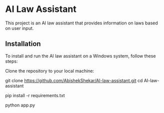 # AI Law Assistant

This project is an AI law assistant that provides information on laws based on user input.

## Installation

To install and run the AI law assistant on a Windows system, follow these steps:

 Clone the repository to your local machine:
  
   git clone https://github.com/AbishekShekar/AI-law-assistant.git
cd AI-law-assistant

pip install -r requirements.txt

python app.py
